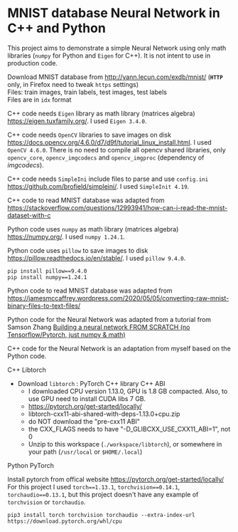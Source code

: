 # MNIST database Neural Network in C++ and Python

This project aims to demonstrate a simple Neural Network using only math libraries (`numpy` for Python and `Eigen` for C++). It is not intent to use in production code.  

Download MNIST database from http://yann.lecun.com/exdb/mnist/ (**`HTTP`** only, in Firefox need to tweak `https` settings)  
Files: train images, train labels, test images, test labels  
Files are in `idx` format  

C++ code needs `Eigen` library as math library (matrices algebra) https://eigen.tuxfamily.org/. I used `Eigen 3.4.0`.  

C++ code needs `OpenCV` libraries to save images on disk https://docs.opencv.org/4.6.0/d7/d9f/tutorial_linux_install.html. I used `OpenCV 4.6.0`. There is no need to compile all opencv shared libraries, only `opencv_core`, `opencv_imgcodecs` and `opencv_imgproc` (dependency of _imgcodecs_).  

C++ code needs `SimpleIni` include files to parse and use `config.ini` https://github.com/brofield/simpleini/. I used `SimpleInit 4.19`.

C++ code to read MNIST database was adapted from https://stackoverflow.com/questions/12993941/how-can-i-read-the-mnist-dataset-with-c  

Python code uses `numpy` as math library (matrices algebra) https://numpy.org/. I used `numpy 1.24.1`.  

Python code uses `pillow` to save images to disk https://pillow.readthedocs.io/en/stable/. I used `pillow 9.4.0`.  

```
pip install pillow==9.4.0
pip install numpy==1.24.1
```

Python code to read MNIST database was adapted from https://jamesmccaffrey.wordpress.com/2020/05/05/converting-raw-mnist-binary-files-to-text-files/  

Python code for the Neural Network was adapted from a tutorial from Samson Zhang [Building a neural network FROM SCRATCH (no Tensorflow/Pytorch, just numpy & math)](https://www.youtube.com/watch?v=w8yWXqWQYmU)  

C++ code for the Neural Network is an adaptation from myself based on the Python code.  

C++ Libtorch
- Download `libtorch` : PyTorch C++ library C++ ABI  
    - I downloaded CPU version 1.13.0, GPU is 1.8 GB compacted. Also, to use GPU need to install CUDA libs 7 GB.  
    - https://pytorch.org/get-started/locally/  
    - libtorch-cxx11-abi-shared-with-deps-1.13.0+cpu.zip  
    - do NOT download the "pre-cxx11 ABI"  
    - the CXX_FLAGS needs to have "-D_GLIBCXX_USE_CXX11_ABI=1", not 0  
    - Unzip to this workspace (`./workspace/libtorch`), or somewhere in your path (`/usr/local` or `$HOME/.local`)

Python PyTorch

Install pytorch from offical website https://pytorch.org/get-started/locally/  
For this project I used `torch==1.13.1`, `torchvision==0.14.1`, `torchaudio==0.13.1`, but this project doesn't have any example of `torchvision` or `torchaudio`.

```shell
pip3 install torch torchvision torchaudio --extra-index-url https://download.pytorch.org/whl/cpu
```